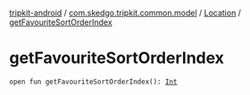 [tripkit-android](../../index.md) / [com.skedgo.tripkit.common.model](../index.md) / [Location](index.md) / [getFavouriteSortOrderIndex](./get-favourite-sort-order-index.md)

# getFavouriteSortOrderIndex

`open fun getFavouriteSortOrderIndex(): `[`Int`](https://kotlinlang.org/api/latest/jvm/stdlib/kotlin/-int/index.html)